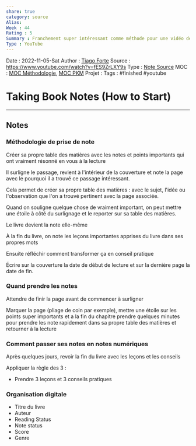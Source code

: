 ```yaml
---
share: true 
category: source
Alias:
Week : 44
Rating : 5
Summary : Franchement super intéressant comme méthode pour une vidéo de 6 minutes, c'est condensé et simple, par contre, vais-je franchir le pas de gribouiller dans des livres...
Type : YouTube
---
```

Date : 2022-11-05-Sat
Author : [Tiago Forte](Tiago%20Forte.md)
Source : https://www.youtube.com/watch?v=fES9ZrLXY9s
Type : [Note Source](Note%20Source)
MOC : [MOC Méthodologie](MOC%20M%C3%A9thodologie), [MOC PKM](MOC%20PKM)
Projet : 
Tags : #finished #youtube 

# Taking Book Notes (How to Start)


***

## Notes

### Méthodologie de prise de note

Créer sa propre table des matières avec les notes et points importants qui ont vraiment résonné en vous à la lecture 

Il surligne le passage, revient à l'intérieur de la couverture et note la page avec le pourquoi il a trouvé ce passage intéressant. 

Cela permet de créer sa propre table des matières : avec le sujet, l'idée ou l'observation que l'on a trouvé pertinent avec la page associée.

Quand on souligne quelque chose de vraiment important, on peut mettre une étoile à côté du surlignage et le reporter sur sa table des matières.

Le livre devient la note elle-même

À la fin du livre, on note les leçons importantes apprises du livre dans ses propres mots

Ensuite réfléchir comment transformer ça en conseil pratique

Écrire sur la couverture la date de début de lecture et sur la dernière page la date de fin.

### Quand prendre les notes 

Attendre de finir la page avant de commencer à surligner

Marquer la page (pliage de coin par exemple), mettre une étoile sur les points super importants et a la fin du chapitre prendre quelques minutes pour prendre les note rapidement dans sa propre table des matières et retourner à la lecture

### Comment passer ses notes en notes numériques

Après quelques jours, revoir la fin du livre avec les leçons et les conseils

Appliquer la règle des 3 :
- Prendre 3 leçons et 3 conseils pratiques

### Organisation digitale 
- Titre du livre
- Auteur
- Reading Status
- Note status
- Score
- Genre



